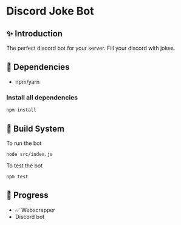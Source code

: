 # Discord Joke Bot

## ✨ Introduction
The perfect discord bot for your server. Fill your discord with jokes.

## 📝 Dependencies
- npm/yarn

### Install all dependencies
```
npm install
```

## 🚀 Build System

To run the bot
```
node src/index.js
```

To test the bot
```
npm test
```

## 🔨 Progress
- ✅ Webscrapper
- Discord bot
